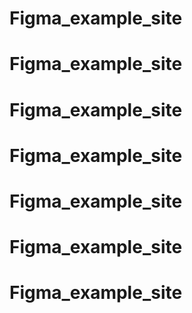 # Figma_example_site
# Figma_example_site
# Figma_example_site
# Figma_example_site
# Figma_example_site
# Figma_example_site
# Figma_example_site

